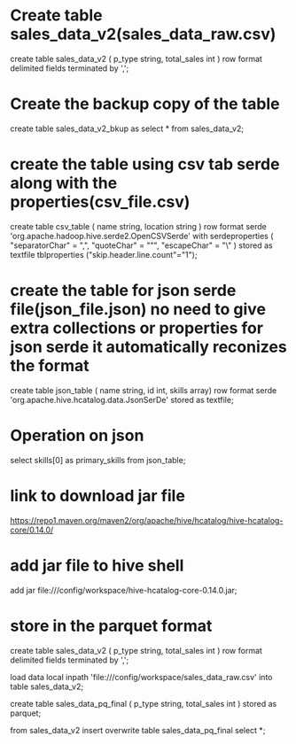 # Create table sales_data_v2(sales_data_raw.csv)
create table sales_data_v2
     (
     p_type string,
     total_sales int
     )
     row format delimited
     fields terminated by ',';

# Create the backup copy of the table
create table sales_data_v2_bkup as select * from sales_data_v2;

# create the table using csv tab serde along with the properties(csv_file.csv)
create table csv_table
     (
     name string,
     location string
     )
     row format serde 'org.apache.hadoop.hive.serde2.OpenCSVSerde'
     with serdeproperties (
     "separatorChar" = ",",
     "quoteChar" = "\"",
     "escapeChar" = "\\"
     )
     stored as textfile
     tblproperties ("skip.header.line.count"="1");

# create the table for json serde file(json_file.json) no need to give extra collections or properties for json serde it automatically reconizes the format 
create table json_table
     (
     name string,
     id int,
     skills array<string>)
     row format serde 'org.apache.hive.hcatalog.data.JsonSerDe'
     stored as textfile;

# Operation on json 
select skills[0] as primary_skills from json_table;

# link to download jar file
https://repo1.maven.org/maven2/org/apache/hive/hcatalog/hive-hcatalog-core/0.14.0/

# add jar file to hive shell
add jar file:///config/workspace/hive-hcatalog-core-0.14.0.jar;

# store in the parquet format
 create table sales_data_v2
     (
     p_type string,
     total_sales int
     )
     row format delimited 
     fields terminated by ',';

load data local inpath 'file:///config/workspace/sales_data_raw.csv' into table sales_data_v2;

create table sales_data_pq_final
     (
     p_type string,
     total_sales int
     )
     stored as parquet;

from sales_data_v2 insert overwrite table sales_data_pq_final select *;

